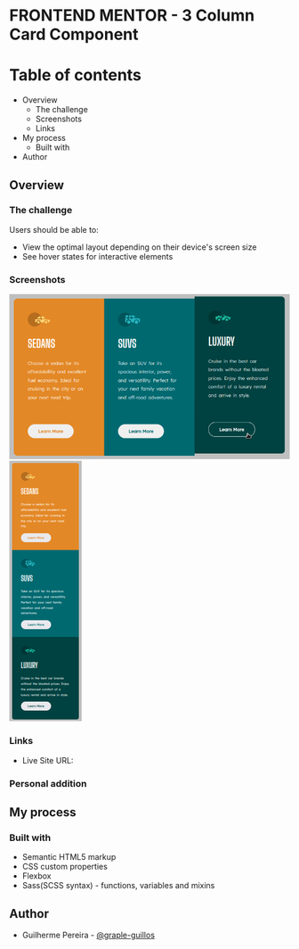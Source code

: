 # FRONTEND MENTOR - 3 Column Card Component

# Table of contents
- Overview
    - The challenge
    - Screenshots
    - Links
- My process
    - Built with
- Author

## Overview

### The challenge

Users should be able to:

- View the optimal layout depending on their device's screen size
- See hover states for interactive elements

### Screenshots

![screenshot](screenshots/screenshot-hoverbutton.png)
![screenshot](screenshots/mobile-screenshot.png)

### Links

- Live Site URL: [](https://fem-3-column-card.vercel.app/)

### Personal addition

## My process

### Built with 

- Semantic HTML5 markup
- CSS custom properties
- Flexbox
- Sass(SCSS syntax) - functions, variables and mixins

## Author

- Guilherme Pereira - [@graple-guillos](frontendmentor.io/profile/graple-guillos)
